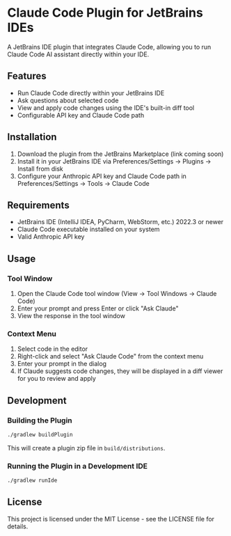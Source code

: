 # Claude Code Plugin for JetBrains IDEs

A JetBrains IDE plugin that integrates Claude Code, allowing you to run Claude Code AI assistant directly within your IDE.

## Features

- Run Claude Code directly within your JetBrains IDE
- Ask questions about selected code
- View and apply code changes using the IDE's built-in diff tool
- Configurable API key and Claude Code path

## Installation

1. Download the plugin from the JetBrains Marketplace (link coming soon)
2. Install it in your JetBrains IDE via Preferences/Settings → Plugins → Install from disk
3. Configure your Anthropic API key and Claude Code path in Preferences/Settings → Tools → Claude Code

## Requirements

- JetBrains IDE (IntelliJ IDEA, PyCharm, WebStorm, etc.) 2022.3 or newer
- Claude Code executable installed on your system
- Valid Anthropic API key

## Usage

### Tool Window

1. Open the Claude Code tool window (View → Tool Windows → Claude Code)
2. Enter your prompt and press Enter or click "Ask Claude"
3. View the response in the tool window

### Context Menu

1. Select code in the editor
2. Right-click and select "Ask Claude Code" from the context menu
3. Enter your prompt in the dialog
4. If Claude suggests code changes, they will be displayed in a diff viewer for you to review and apply

## Development

### Building the Plugin

```bash
./gradlew buildPlugin
```

This will create a plugin zip file in `build/distributions`.

### Running the Plugin in a Development IDE

```bash
./gradlew runIde
```

## License

This project is licensed under the MIT License - see the LICENSE file for details.
